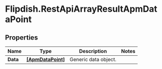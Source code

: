 # Flipdish.RestApiArrayResultApmDataPoint

## Properties
Name | Type | Description | Notes
------------ | ------------- | ------------- | -------------
**Data** | [**[ApmDataPoint]**](ApmDataPoint.md) | Generic data object. | 


